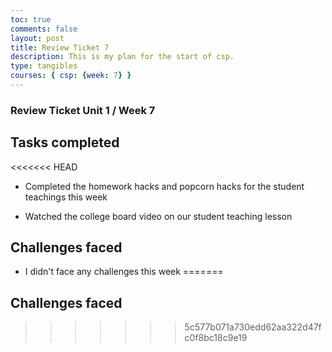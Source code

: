 ```yaml
---
toc: true
comments: false
layout: post
title: Review Ticket 7
description: This is my plan for the start of csp.
type: tangibles
courses: { csp: {week: 7} }
---
```



### Review Ticket Unit 1 / Week 7
## Tasks completed

<<<<<<< HEAD
- Completed the homework hacks and popcorn hacks for the student teachings this week

- Watched the college board video on our student teaching lesson

## Challenges faced

- I didn't face any challenges this week
=======

## Challenges faced
>>>>>>> 5c577b071a730edd62aa322d47fc0f8bc18c9e19
